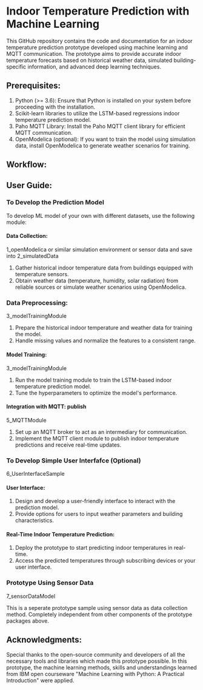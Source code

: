 # Indoor Temperature Prediction with Machine Learning 


This GitHub repository contains the code and documentation for an indoor temperature prediction prototype developed using machine learning and MQTT communication. The prototype aims to provide accurate indoor temperature forecasts based on historical weather data, simulated building-specific information, and advanced deep learning techniques.


## Prerequisites:

1. Python (>= 3.6): Ensure that Python is installed on your system before proceeding with the installation.
2. Scikit-learn libraries to utilize the LSTM-based regressions indoor temperature prediction model.
3. Paho MQTT Library: Install the Paho MQTT client library for efficient MQTT communication.
4. OpenModelica (optional): If you want to train the model using simulation data, install OpenModelica to generate weather scenarios for training.


## Workflow:



## User Guide:

### To Develop the Prediction Model
To develop ML model of your own with different datasets, use the following module:

#### Data Collection:
1_openModelica or similar simulation environment or sensor data and save into 2_simulatedData 

1. Gather historical indoor temperature data from buildings equipped with temperature sensors.
2. Obtain weather data (temperature, humidity, solar radiation) from reliable sources or simulate weather scenarios using OpenModelica.

### Data Preprocessing:
3_modelTrainingModule

1. Prepare the historical indoor temperature and weather data for training the model.
2. Handle missing values and normalize the features to a consistent range.

#### Model Training:
3_modelTrainingModule

1. Run the model training module to train the LSTM-based indoor temperature prediction model.
2. Tune the hyperparameters to optimize the model's performance.


#### Integration with MQTT: publish
5_MQTTModule

1. Set up an MQTT broker to act as an intermediary for communication.
2. Implement the MQTT client module to publish indoor temperature predictions and receive real-time updates.

### To Develop Simple User Interfafce (Optional)
6_UserInterfaceSample

#### User Interface:

1. Design and develop a user-friendly interface to interact with the prediction model.
2. Provide options for users to input weather parameters and building characteristics.

#### Real-Time Indoor Temperature Prediction:

1. Deploy the prototype to start predicting indoor temperatures in real-time.
2. Access the predicted temperatures through subscribing devices or your user interface.


### Prototype Using Sensor Data
7_sensorDataModel

This is a seperate prototype sample using sensor data as data collection method. Completely independent from other components of the prototype packages above. 

## Acknowledgments:

Special thanks to the open-source community and developers of all the necessary tools and libraries which made this prototype possible. 
In this prototype, the machine learning methods, skills and understandings learned from IBM open courseware "Machine Learning with Python: A Practical Introduction" were applied. 